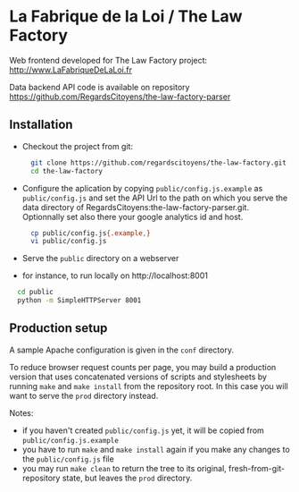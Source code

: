 La Fabrique de la Loi / The Law Factory
=======================================

Web frontend developed for The Law Factory project: http://www.LaFabriqueDeLaLoi.fr

Data backend API code is available on repository https://github.com/RegardsCitoyens/the-law-factory-parser

## Installation

* Checkout the project from git:

  ```bash
    git clone https://github.com/regardscitoyens/the-law-factory.git
    cd the-law-factory
  ```

* Configure the aplication by copying `public/config.js.example` as `public/config.js` and set the API Url to the path on which you serve the data directory of RegardsCitoyens:the-law-factory-parser.git. Optionnally set also there your google analytics id and host.

  ```bash
    cp public/config.js{.example,}
    vi public/config.js
  ```

* Serve the `public` directory on a webserver
 - for instance, to run locally on http://localhost:8001

  ```bash
    cd public
    python -m SimpleHTTPServer 8001
  ```

## Production setup

A sample Apache configuration is given in the `conf` directory.

To reduce browser request counts per page, you may build a production version that uses concatenated versions of scripts and stylesheets by running `make` and `make install` from the repository root.  In this case you will want to serve the `prod` directory instead.

Notes:
* if you haven't created `public/config.js` yet, it will be copied from `public/config.js.example`
* you have to run `make` and `make install` again if you make any changes to the `public/config.js` file
* you may run `make clean` to return the tree to its original, fresh-from-git-repository state, but leaves the `prod` directory.

